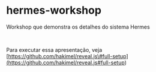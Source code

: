 hermes-workshop
===============

Workshop que demonstra os detalhes do sistema Hermes

 

Para executar essa apresentação, veja
[https://github.com/hakimel/reveal.js\#full-setup](<https://github.com/hakimel/reveal.js#full-setup>)
